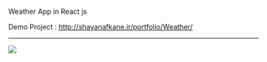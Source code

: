 Weather App in React js

Demo Project : http://shayanafkane.ir/portfolio/Weather/
<hr>
<img src='https://res.cloudinary.com/dpzrxnav1/image/upload/v1639301455/test/mobile_7_fjfnyw.png' >
